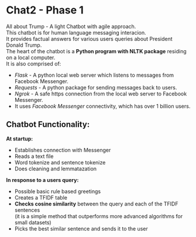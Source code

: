 # Chat2 - Phase 1  
All about Trump - A light Chatbot with agile approach.  
This chatbot is for human language messaging  interacion.   
It provides factual answers for various users queries about President Donald Trump.  
The heart of the chatbot is a **Python program with NLTK package** residing on a local computer.  
It is also comprised of:  
*	_Flask_ - A python local web server which listens to messages from Facebook Messenger. 
*	_Requests_ - A python package for sending messages back to users.
*	_Ngrok_ - A safe https connection from the local web server to Facebook Messenger.
*	It uses _Facebook Messenger_ connectivity, which has over 1 billion users.

## Chatbot Functionality:  
**At startup:**  
*	Establishes connection with Messenger
* Reads a text file
*	Word tokenize and sentence tokenize
*	Does cleaning and lemmatazation

**In response to a users query:**  
*	Possible basic rule based greetings
*	Creates a TFIDF table
*	**Checks cosine similarity** between the query and each of the TFIDF sentences  
  (it is a simple method that outperforms more advanced algorithms for small datasets)
*	Picks the best similar sentence and sends it to the user

